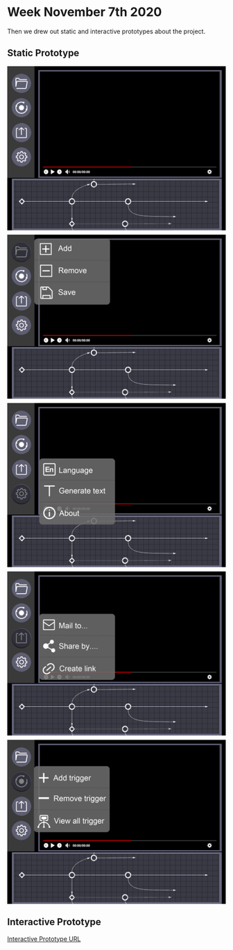 # Week November 7th 2020
Then we drew out static and interactive prototypes about the project.

## Static Prototype

<a href="/images/Main.png"><img src="/images/Main.png" style="max-width: 100%; display: block; margin: 10px auto;"></a> 
<a href="/images/File_window.png"><img src="/images/File_window.png" style="max-width: 100%; display: block; margin: 10px auto;"></a> 
<a href="/images/Setting_window.png"><img src="/images/Setting_window.png" style="max-width: 100%; display: block; margin: 10px auto;"></a>
<a href="/images/Share_window.png"><img src="/images/Share_window.png" style="max-width: 100%; display: block; margin: 10px auto;"></a> 
<a href="/images/Trigger_window.png"><img src="/images/Trigger_window.png" style="max-width: 100%; display: block; margin: 10px auto;"></a> 

## Interactive Prototype 
[Interactive Prototype URL](https://invis.io/BHZCVI6P8AT#/437092551_Main)
